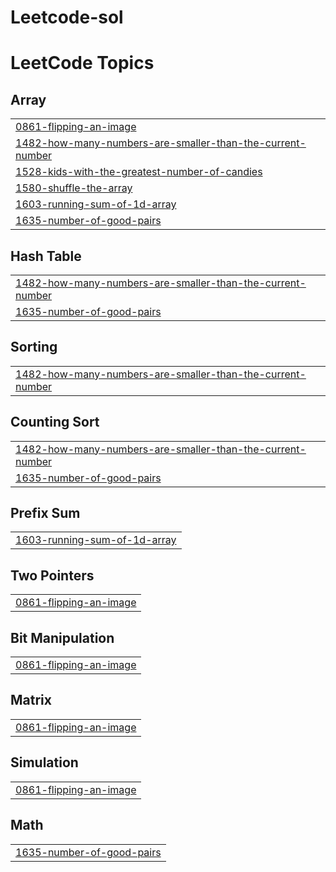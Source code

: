# Leetcode-sol
<!---LeetCode Topics Start-->
# LeetCode Topics
## Array
|  |
| ------- |
| [0861-flipping-an-image](https://github.com/marindave/Leetcode-sol/tree/master/0861-flipping-an-image) |
| [1482-how-many-numbers-are-smaller-than-the-current-number](https://github.com/marindave/Leetcode-sol/tree/master/1482-how-many-numbers-are-smaller-than-the-current-number) |
| [1528-kids-with-the-greatest-number-of-candies](https://github.com/marindave/Leetcode-sol/tree/master/1528-kids-with-the-greatest-number-of-candies) |
| [1580-shuffle-the-array](https://github.com/marindave/Leetcode-sol/tree/master/1580-shuffle-the-array) |
| [1603-running-sum-of-1d-array](https://github.com/marindave/Leetcode-sol/tree/master/1603-running-sum-of-1d-array) |
| [1635-number-of-good-pairs](https://github.com/marindave/Leetcode-sol/tree/master/1635-number-of-good-pairs) |
## Hash Table
|  |
| ------- |
| [1482-how-many-numbers-are-smaller-than-the-current-number](https://github.com/marindave/Leetcode-sol/tree/master/1482-how-many-numbers-are-smaller-than-the-current-number) |
| [1635-number-of-good-pairs](https://github.com/marindave/Leetcode-sol/tree/master/1635-number-of-good-pairs) |
## Sorting
|  |
| ------- |
| [1482-how-many-numbers-are-smaller-than-the-current-number](https://github.com/marindave/Leetcode-sol/tree/master/1482-how-many-numbers-are-smaller-than-the-current-number) |
## Counting Sort
|  |
| ------- |
| [1482-how-many-numbers-are-smaller-than-the-current-number](https://github.com/marindave/Leetcode-sol/tree/master/1482-how-many-numbers-are-smaller-than-the-current-number) |
| [1635-number-of-good-pairs](https://github.com/marindave/Leetcode-sol/tree/master/1635-number-of-good-pairs) |
## Prefix Sum
|  |
| ------- |
| [1603-running-sum-of-1d-array](https://github.com/marindave/Leetcode-sol/tree/master/1603-running-sum-of-1d-array) |
## Two Pointers
|  |
| ------- |
| [0861-flipping-an-image](https://github.com/marindave/Leetcode-sol/tree/master/0861-flipping-an-image) |
## Bit Manipulation
|  |
| ------- |
| [0861-flipping-an-image](https://github.com/marindave/Leetcode-sol/tree/master/0861-flipping-an-image) |
## Matrix
|  |
| ------- |
| [0861-flipping-an-image](https://github.com/marindave/Leetcode-sol/tree/master/0861-flipping-an-image) |
## Simulation
|  |
| ------- |
| [0861-flipping-an-image](https://github.com/marindave/Leetcode-sol/tree/master/0861-flipping-an-image) |
## Math
|  |
| ------- |
| [1635-number-of-good-pairs](https://github.com/marindave/Leetcode-sol/tree/master/1635-number-of-good-pairs) |
<!---LeetCode Topics End-->